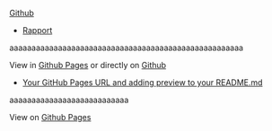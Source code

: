  [Github](https://github.com/ngartiexauce/Modele-de-regression-et-tests-d-hypotheses/Rapport.html) 
* [Rapport](/odele-de-regression-et-tests-d-hypotheses/Rapport.html)




aaaaaaaaaaaaaaaaaaaaaaaaaaaaaaaaaaaaaaaaaaaaaaaaaaaaa

View in [Github Pages](https://tomcam.github.io/least-github-pages/) or directly on [Github](https://github.com/tomcam/least-github-pages/) 
* [Your GitHub Pages URL and adding preview to your README.md](/least-github-pages/add-github-pages-preview.html)


aaaaaaaaaaaaaaaaaaaaaaaaaaa


View on [Github Pages](https://ngartiexauce.github.io/Modele-de-regression-et-tests-d-hypotheses/)
